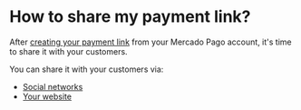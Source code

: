 # How to share my payment link?

After [creating your payment link](/developers/en/docs/payment-link/create-payment-link/basic-settings) from your Mercado Pago account, it's time to share it with your customers.

You can share it with your customers via:

* [Social networks](/developers/en/docs/payment-link/share-button/share-social-networks)
* [Your website](/developers/en/docs/payment-link/share-button/share-website)